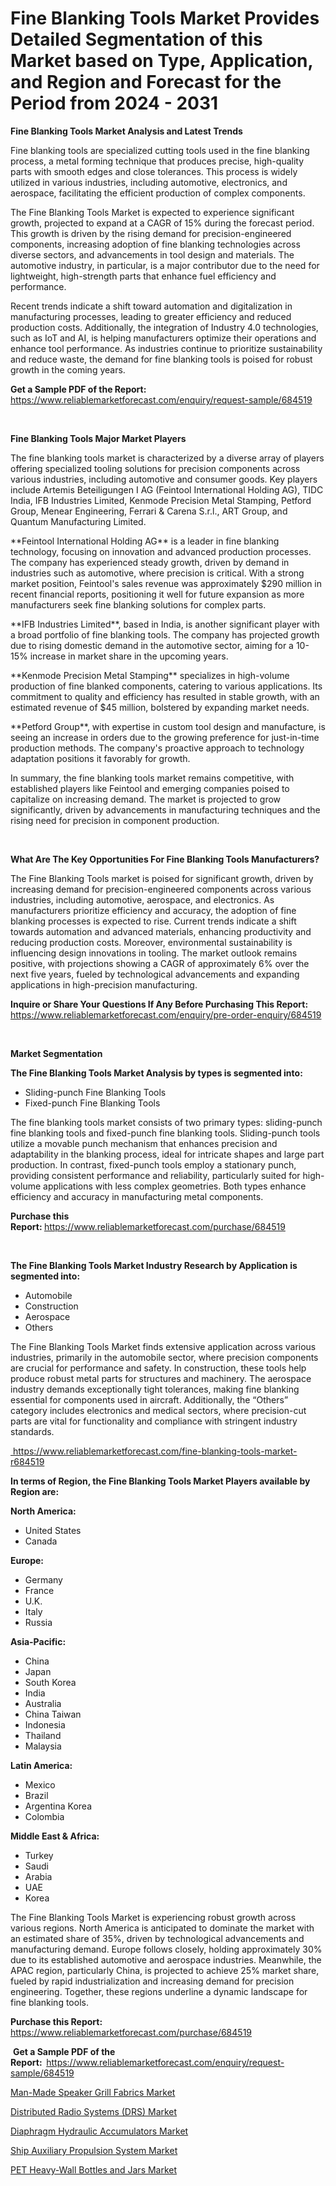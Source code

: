 <p><h1>Fine Blanking Tools Market Provides Detailed Segmentation of this Market based on Type, Application, and Region and Forecast for the Period from 2024 - 2031</h1></p><p><strong>Fine Blanking Tools Market Analysis and Latest Trends</strong></p>
<p><p>Fine blanking tools are specialized cutting tools used in the fine blanking process, a metal forming technique that produces precise, high-quality parts with smooth edges and close tolerances. This process is widely utilized in various industries, including automotive, electronics, and aerospace, facilitating the efficient production of complex components. </p><p>The Fine Blanking Tools Market is expected to experience significant growth, projected to expand at a CAGR of 15% during the forecast period. This growth is driven by the rising demand for precision-engineered components, increasing adoption of fine blanking technologies across diverse sectors, and advancements in tool design and materials. The automotive industry, in particular, is a major contributor due to the need for lightweight, high-strength parts that enhance fuel efficiency and performance.</p><p>Recent trends indicate a shift toward automation and digitalization in manufacturing processes, leading to greater efficiency and reduced production costs. Additionally, the integration of Industry 4.0 technologies, such as IoT and AI, is helping manufacturers optimize their operations and enhance tool performance. As industries continue to prioritize sustainability and reduce waste, the demand for fine blanking tools is poised for robust growth in the coming years.</p></p>
<p><strong>Get a Sample PDF of the Report:&nbsp;</strong> <a href="https://www.reliablemarketforecast.com/enquiry/request-sample/684519?utm_campaign=1140&utm_medium=2&utm_source=Github&utm_content=ia&utm_term=30102024&utm_id=fine-blanking-tools">https://www.reliablemarketforecast.com/enquiry/request-sample/684519</a></p>
<p>&nbsp;</p>
<p><strong>Fine Blanking Tools Major Market Players</strong></p>
<p><p>The fine blanking tools market is characterized by a diverse array of players offering specialized tooling solutions for precision components across various industries, including automotive and consumer goods. Key players include Artemis Beteiligungen I AG (Feintool International Holding AG), TIDC India, IFB Industries Limited, Kenmode Precision Metal Stamping, Petford Group, Menear Engineering, Ferrari & Carena S.r.l., ART Group, and Quantum Manufacturing Limited.</p><p>**Feintool International Holding AG** is a leader in fine blanking technology, focusing on innovation and advanced production processes. The company has experienced steady growth, driven by demand in industries such as automotive, where precision is critical. With a strong market position, Feintool's sales revenue was approximately $290 million in recent financial reports, positioning it well for future expansion as more manufacturers seek fine blanking solutions for complex parts.</p><p>**IFB Industries Limited**, based in India, is another significant player with a broad portfolio of fine blanking tools. The company has projected growth due to rising domestic demand in the automotive sector, aiming for a 10-15% increase in market share in the upcoming years.</p><p>**Kenmode Precision Metal Stamping** specializes in high-volume production of fine blanked components, catering to various applications. Its commitment to quality and efficiency has resulted in stable growth, with an estimated revenue of $45 million, bolstered by expanding market needs.</p><p>**Petford Group**, with expertise in custom tool design and manufacture, is seeing an increase in orders due to the growing preference for just-in-time production methods. The company's proactive approach to technology adaptation positions it favorably for growth.</p><p>In summary, the fine blanking tools market remains competitive, with established players like Feintool and emerging companies poised to capitalize on increasing demand. The market is projected to grow significantly, driven by advancements in manufacturing techniques and the rising need for precision in component production.</p></p>
<p>&nbsp;</p>
<p><strong>What Are The Key Opportunities For Fine Blanking Tools Manufacturers?</strong></p>
<p><p>The Fine Blanking Tools market is poised for significant growth, driven by increasing demand for precision-engineered components across various industries, including automotive, aerospace, and electronics. As manufacturers prioritize efficiency and accuracy, the adoption of fine blanking processes is expected to rise. Current trends indicate a shift towards automation and advanced materials, enhancing productivity and reducing production costs. Moreover, environmental sustainability is influencing design innovations in tooling. The market outlook remains positive, with projections showing a CAGR of approximately 6% over the next five years, fueled by technological advancements and expanding applications in high-precision manufacturing.</p></p>
<p><strong>Inquire or Share Your Questions If Any Before Purchasing This Report:</strong> <a href="https://www.reliablemarketforecast.com/enquiry/pre-order-enquiry/684519?utm_campaign=1140&utm_medium=2&utm_source=Github&utm_content=ia&utm_term=30102024&utm_id=fine-blanking-tools">https://www.reliablemarketforecast.com/enquiry/pre-order-enquiry/684519</a></p>
<p>&nbsp;</p>
<p><strong>Market Segmentation</strong></p>
<p><strong>The Fine Blanking Tools Market Analysis by types is segmented into:</strong></p>
<p><ul><li>Sliding-punch Fine Blanking Tools</li><li>Fixed-punch Fine Blanking Tools</li></ul></p>
<p><p>The fine blanking tools market consists of two primary types: sliding-punch fine blanking tools and fixed-punch fine blanking tools. Sliding-punch tools utilize a movable punch mechanism that enhances precision and adaptability in the blanking process, ideal for intricate shapes and large part production. In contrast, fixed-punch tools employ a stationary punch, providing consistent performance and reliability, particularly suited for high-volume applications with less complex geometries. Both types enhance efficiency and accuracy in manufacturing metal components.</p></p>
<p><strong>Purchase this Report:&nbsp;</strong><a href="https://www.reliablemarketforecast.com/purchase/684519?utm_campaign=1140&utm_medium=2&utm_source=Github&utm_content=ia&utm_term=30102024&utm_id=fine-blanking-tools">https://www.reliablemarketforecast.com/purchase/684519</a></p>
<p>&nbsp;</p>
<p><strong>The Fine Blanking Tools Market Industry Research by Application is segmented into:</strong></p>
<p><ul><li>Automobile</li><li>Construction</li><li>Aerospace</li><li>Others</li></ul></p>
<p><p>The Fine Blanking Tools Market finds extensive application across various industries, primarily in the automobile sector, where precision components are crucial for performance and safety. In construction, these tools help produce robust metal parts for structures and machinery. The aerospace industry demands exceptionally tight tolerances, making fine blanking essential for components used in aircraft. Additionally, the “Others” category includes electronics and medical sectors, where precision-cut parts are vital for functionality and compliance with stringent industry standards.</p></p>
<p><a href="https://www.reliablemarketforecast.com/fine-blanking-tools-market-r684519?utm_campaign=1140&utm_medium=2&utm_source=Github&utm_content=ia&utm_term=30102024&utm_id=fine-blanking-tools">&nbsp;https://www.reliablemarketforecast.com/fine-blanking-tools-market-r684519</a></p>
<p><strong>In terms of Region, the Fine Blanking Tools Market Players available by Region are:</strong></p>
<p>
    <p> <strong> North America: </strong>
        <ul>
            <li>United States</li>
            <li>Canada</li>
        </ul>
        </p> 
    <p> <strong> Europe: </strong>
        <ul>
            <li>Germany</li>
            <li>France</li>
            <li>U.K.</li>
            <li>Italy</li>
            <li>Russia</li>
        </ul>
        </p> 
    <p> <strong> Asia-Pacific: </strong>
        <ul>
            <li>China</li>
            <li>Japan</li>
            <li>South Korea</li>
            <li>India</li>
            <li>Australia</li>
            <li>China Taiwan</li>
            <li>Indonesia</li>
            <li>Thailand</li>
            <li>Malaysia</li>
        </ul>
        </p> 
    <p> <strong> Latin America: </strong>
        <ul>
            <li>Mexico</li>
            <li>Brazil</li>
            <li>Argentina Korea</li>
            <li>Colombia</li>
        </ul>
        </p> 
    <p> <strong> Middle East & Africa: </strong>
        <ul>
            <li>Turkey</li>
            <li>Saudi</li>
            <li>Arabia</li>
            <li>UAE</li>
            <li>Korea</li>
        </ul>
    </p>
    </p>
<p><p>The Fine Blanking Tools Market is experiencing robust growth across various regions. North America is anticipated to dominate the market with an estimated share of 35%, driven by technological advancements and manufacturing demand. Europe follows closely, holding approximately 30% due to its established automotive and aerospace industries. Meanwhile, the APAC region, particularly China, is projected to achieve 25% market share, fueled by rapid industrialization and increasing demand for precision engineering. Together, these regions underline a dynamic landscape for fine blanking tools.</p></p>
<p><strong>Purchase this Report: </strong><a href="https://www.reliablemarketforecast.com/purchase/684519?utm_campaign=1140&utm_medium=2&utm_source=Github&utm_content=ia&utm_term=30102024&utm_id=fine-blanking-tools">https://www.reliablemarketforecast.com/purchase/684519</a></p>
<p>&nbsp;<strong>Get a Sample PDF of the Report:&nbsp;&nbsp;</strong><a href="https://www.reliablemarketforecast.com/enquiry/request-sample/684519?utm_campaign=1140&utm_medium=2&utm_source=Github&utm_content=ia&utm_term=30102024&utm_id=fine-blanking-tools">https://www.reliablemarketforecast.com/enquiry/request-sample/684519</a></p>
<p><strong></strong></p>
<p><p><a href="https://www.linkedin.com/pulse/deep-dive-man-made-speaker-grill-fabrics-market-itstrends-segmentation-8werc?utm_campaign=1140&utm_medium=2&utm_source=Github&utm_content=ia&utm_term=30102024&utm_id=fine-blanking-tools">Man-Made Speaker Grill Fabrics Market</a></p><p><a href="https://www.linkedin.com/pulse/regional-adaptations-global-distributed-radio-systems-qviqf?utm_campaign=1140&utm_medium=2&utm_source=Github&utm_content=ia&utm_term=30102024&utm_id=fine-blanking-tools">Distributed Radio Systems (DRS) Market</a></p><p><a href="https://issuu.com/reportprime-2/docs/diaphragm-hydraulic-accumulators-ma_1dcea547aa3400?utm_campaign=1140&utm_medium=2&utm_source=Github&utm_content=ia&utm_term=30102024&utm_id=fine-blanking-tools">Diaphragm Hydraulic Accumulators Market</a></p><p><a href="https://issuu.com/reportprime-2/docs/ship-auxiliary-propulsion-system-ma_47d5fce89659c5?utm_campaign=1140&utm_medium=2&utm_source=Github&utm_content=ia&utm_term=30102024&utm_id=fine-blanking-tools">Ship Auxiliary Propulsion System Market</a></p><p><a href="https://github.com/b9uxfeyen/Market-Research-Report-List-1/blob/main/pet-heavy-wall-bottles-and-jars-market.md?utm_campaign=1140&utm_medium=2&utm_source=Github&utm_content=ia&utm_term=30102024&utm_id=fine-blanking-tools">PET Heavy-Wall Bottles and Jars Market</a></p></p>